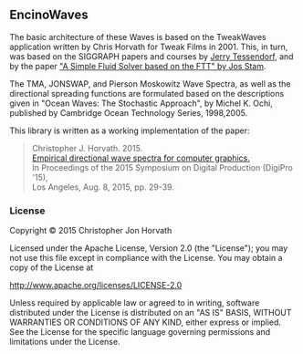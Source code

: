 ## EncinoWaves 

The basic architecture of these Waves is based on the TweakWaves application
written by Chris Horvath for Tweak Films in 2001.  This, in turn, was based
on the SIGGRAPH papers and courses by [Jerry Tessendorf][tessendorf], and by
the paper ["A Simple Fluid Solver based on the FTT" by Jos Stam][simplesolver].

[tessendorf]:   http://jerrytessendorf.blogspot.com/
[simplesolver]: http://www.dgp.toronto.edu/people/stam/reality/Research/pdf/jgt01.pdf

The TMA, JONSWAP, and Pierson Moskowitz Wave Spectra, as well as the
directional spreading functions are formulated based on the descriptions
given in "Ocean Waves: The Stochastic Approach",
by Michel K. Ochi, published by Cambridge Ocean Technology Series, 1998,2005.

This library is written as a working implementation of the paper:

> Christopher J. Horvath. 2015.   
> [Empirical directional wave spectra for computer graphics.](http://dl.acm.org/authorize?N90195)   
> In Proceedings of the 2015 Symposium on Digital Production (DigiPro '15),   
> Los Angeles, Aug. 8, 2015, pp. 29-39.    


### License 

Copyright &copy; 2015 Christopher Jon Horvath

Licensed under the Apache License, Version 2.0 (the "License");
you may not use this file except in compliance with the License.
You may obtain a copy of the License at

http://www.apache.org/licenses/LICENSE-2.0

Unless required by applicable law or agreed to in writing, software
distributed under the License is distributed on an "AS IS" BASIS,
WITHOUT WARRANTIES OR CONDITIONS OF ANY KIND, either express or implied.
See the License for the specific language governing permissions and
limitations under the License.

